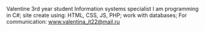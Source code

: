 Valentine
3rd year student
Information systems specialist
I am programming in C#; site create using: HTML, CSS, JS, PHP; work with databases;
For communication:
www.valentina_it22@mail.ru
<!---
Honey1322/Honey1322 is a ✨ special ✨ repository because its `README.md` (this file) appears on your GitHub profile.
You can click the Preview link to take a look at your changes.
--->
